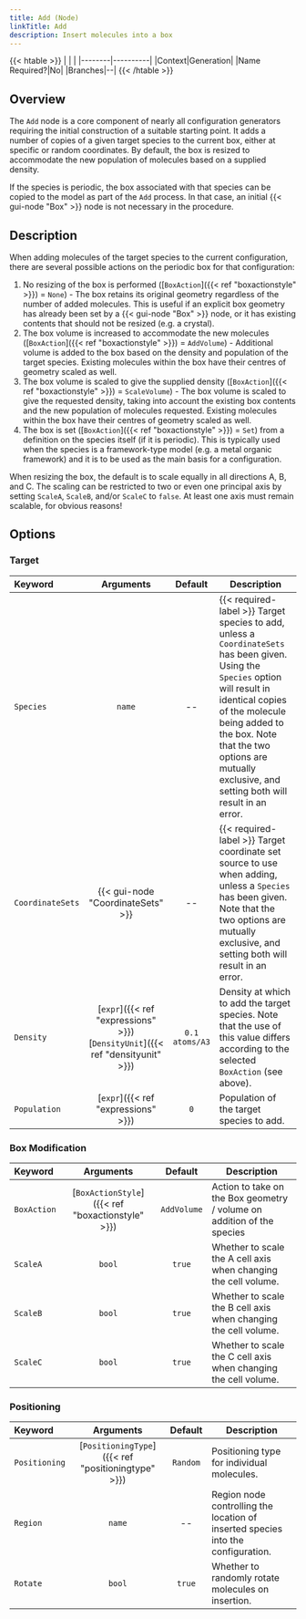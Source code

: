 ```yaml
---
title: Add (Node)
linkTitle: Add
description: Insert molecules into a box
---
```


{{< htable >}}
| | |
|--------|----------|
|Context|Generation|
|Name Required?|No|
|Branches|--|
{{< /htable >}}

## Overview

The `Add` node is a core component of nearly all configuration generators requiring the initial construction of a suitable starting point. It adds a number of copies of a given target species to the current box, either at specific or random coordinates. By default, the box is resized to accommodate the new population of molecules based on a supplied density.

If the species is periodic, the box associated with that species can be copied to the model as part of the `Add` process. In that case, an initial {{< gui-node "Box" >}} node is not necessary in the procedure.

## Description

When adding molecules of the target species to the current configuration, there are several possible actions on the periodic box for that configuration:

1. No resizing of the box is performed ([`BoxAction`]({{< ref "boxactionstyle" >}}) = `None`) - The box retains its original geometry regardless of the number of added molecules. This is useful if an explicit box geometry has already been set by a {{< gui-node "Box" >}} node, or it has existing contents that should not be resized (e.g. a crystal).
2. The box volume is increased to accommodate the new molecules ([`BoxAction`]({{< ref "boxactionstyle" >}}) = `AddVolume`) - Additional volume is added to the box based on the density and population of the target species. Existing molecules within the box have their centres of geometry scaled as well.
3. The box volume is scaled to give the supplied density ([`BoxAction`]({{< ref "boxactionstyle" >}}) = `ScaleVolume`) - The box volume is scaled to give the requested density, taking into account the existing box contents and the new population of molecules requested. Existing molecules within the box have their centres of geometry scaled as well.
4. The box is set ([`BoxAction`]({{< ref "boxactionstyle" >}}) = `Set`) from a definition on the species itself (if it is periodic). This is typically used when the species is a framework-type model (e.g. a metal organic framework) and it is to be used as the main basis for a configuration.

When resizing the box, the default is to scale equally in all directions A, B, and C. The scaling can be restricted to two or even one principal axis by setting `ScaleA`, `ScaleB`, and/or `ScaleC` to `false`. At least one axis must remain scalable, for obvious reasons!

## Options

### Target

|Keyword|Arguments|Default|Description|
|:------|:--:|:-----:|-----------|
|`Species`|`name`|--|{{< required-label >}} Target species to add, unless a `CoordinateSets` has been given. Using the `Species` option will result in identical copies of the molecule being added to the box. Note that the two options are mutually exclusive, and setting both will result in an error.|
|`CoordinateSets`|{{< gui-node "CoordinateSets" >}}|--|{{< required-label >}} Target coordinate set source to use when adding, unless a `Species` has been given. Note that the two options are mutually exclusive, and setting both will result in an error.|
|`Density`|[`expr`]({{< ref "expressions" >}})<br/>[`DensityUnit`]({{< ref "densityunit" >}})|`0.1 atoms/A3`|Density at which to add the target species. Note that the use of this value differs according to the selected `BoxAction` (see above).|
|`Population`|[`expr`]({{< ref "expressions" >}})|`0`|Population of the target species to add.|

### Box Modification

|Keyword|Arguments|Default|Description|
|:------|:--:|:-----:|-----------|
|`BoxAction`|[`BoxActionStyle`]({{< ref "boxactionstyle" >}})|`AddVolume`|Action to take on the Box geometry / volume on addition of the species|
|`ScaleA`|`bool`|`true`|Whether to scale the A cell axis when changing the cell volume.|
|`ScaleB`|`bool`|`true`|Whether to scale the B cell axis when changing the cell volume.|
|`ScaleC`|`bool`|`true`|Whether to scale the C cell axis when changing the cell volume.|

### Positioning

|Keyword|Arguments|Default|Description|
|:------|:--:|:-----:|-----------|
|`Positioning`|[`PositioningType`]({{< ref "positioningtype" >}})|`Random`|Positioning type for individual molecules.|
|`Region`|`name`|--|Region node controlling the location of inserted species into the configuration.|
|`Rotate`|`bool`|`true`|Whether to randomly rotate molecules on insertion.|
